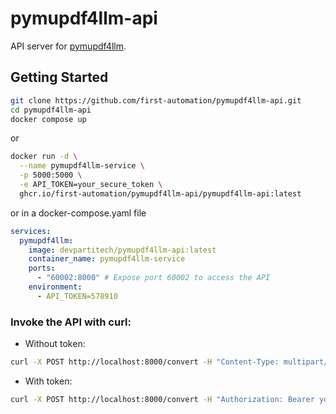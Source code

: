 # pymupdf4llm-api

API server for [pymupdf4llm](https://github.com/pymupdf/RAG/).

## Getting Started

```bash
git clone https://github.com/first-automation/pymupdf4llm-api.git
cd pymupdf4llm-api
docker compose up
```
or
```bash
docker run -d \
  --name pymupdf4llm-service \
  -p 5000:5000 \
  -e API_TOKEN=your_secure_token \
  ghcr.io/first-automation/pymupdf4llm-api/pymupdf4llm-api:latest
```
or in a docker-compose.yaml file

```yaml
services:
  pymupdf4llm:
    image: devpartitech/pymupdf4llm-api:latest
    container_name: pymupdf4llm-service
    ports:
      - "60002:8000" # Expose port 60002 to access the API
    environment:
      - API_TOKEN=578910
```

### Invoke the API with curl:
- Without token:
```bash
curl -X POST http://localhost:8000/convert -H "Content-Type: multipart/form-data" -F "file=@path/to/your/file.pdf"
```

- With token:
```bash
curl -X POST http://localhost:8000/convert -H "Authorization: Bearer your_secure_token" -H "Content-Type: multipart/form-data" -F "file=@path/to/your/file.pdf"
```








